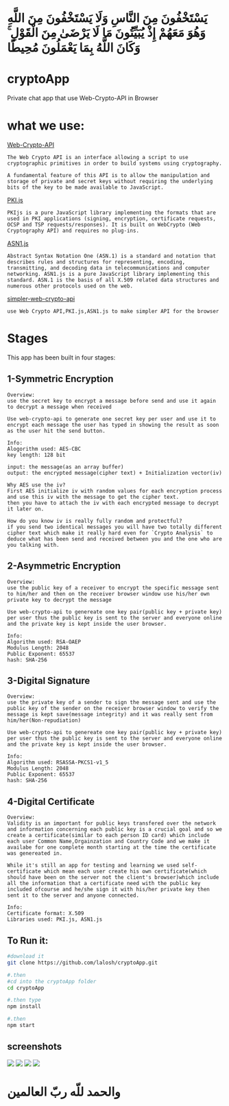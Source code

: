 # يَسْتَخْفُونَ مِنَ النَّاسِ وَلَا يَسْتَخْفُونَ مِنَ اللَّهِ وَهُوَ مَعَهُمْ إِذْ يُبَيِّتُونَ مَا لَا يَرْضَىٰ مِنَ الْقَوْلِ ۚ وَكَانَ اللَّهُ بِمَا يَعْمَلُونَ مُحِيطًا

# cryptoApp
Private chat app that use Web-Crypto-API in Browser


# what we use:

<a href="https://www.w3.org/TR/WebCryptoAPI/">Web-Crypto-API</a>

    The Web Crypto API is an interface allowing a script to use cryptographic primitives in order to build systems using cryptography.

    A fundamental feature of this API is to allow the manipulation and storage of private and secret keys without requiring the underlying bits of the key to be made available to JavaScript.


<a href="http://pkijs.org/">PKI.js</a>
    
    PKIjs is a pure JavaScript library implementing the formats that are used in PKI applications (signing, encryption, certificate requests, OCSP and TSP requests/responses). It is built on WebCrypto (Web Cryptography API) and requires no plug-ins.

<a href="http://asn1js.org/">ASN1.js</a>
  
    Abstract Syntax Notation One (ASN.1) is a standard and notation that describes rules and structures for representing, encoding, transmitting, and decoding data in telecommunications and computer networking. ASN1.js is a pure JavaScript library implementing this standard. ASN.1 is the basis of all X.509 related data structures and numerous other protocols used on the web.

<a href="https://github.com/lalosh/simpler-web-crypto-api">simpler-web-crypto-api</a>

    use Web Crypto API,PKI.js,ASN1.js to make simpler API for the browser


# Stages

This app has been built in four stages:

## 1-Symmetric Encryption

    Overview:    
    use the secret key to encrypt a message before send and use it again to decrypt a message when received
         
    Use web-crypto-api to generate one secret key per user and use it to encrypt each message the user has typed in showing the result as soon as the user hit the send button.
    
    Info:
    Alogorithm used: AES-CBC
    key length: 128 bit
    
    input: the message(as an array buffer)
    output: the encrypted message(cipher text) + Initialization vector(iv)

    Why AES use the iv?
    First AES initialize iv with random values for each encryption process and use this iv with the message to get the cipher text.
    then you have to attach the iv with each encrypted message to decrypt it later on.
   
    How do you know iv is really fully random and protectful?
    if you send two identical messages you will have two totally different cipher text which make it really hard even for `Crypto Analysis` to deduce what has been send and received between you and the one who are you talking with.


## 2-Asymmetric Encryption
    
    Overview:
    use the public key of a receiver to encrypt the specific message sent to him/her and then on the receiver browser window use his/her own private key to decrypt the message

    Use web-crypto-api to genereate one key pair(public key + private key) per user thus the public key is sent to the server and everyone online and the private key is kept inside the user browser.

    Info:
    Algorithm used: RSA-OAEP
    Modulus Length: 2048
    Public Exponent: 65537
    hash: SHA-256
    

## 3-Digital Signature

    Overview:
    use the private key of a sender to sign the message sent and use the public key of the sender on the receiver browser window to verify the message is kept save(message integrity) and it was really sent from him/her(Non-repudiation)

    Use web-crypto-api to genereate one key pair(public key + private key) per user thus the public key is sent to the server and everyone online and the private key is kept inside the user browser.
    
    Info:
    Algorithm used: RSASSA-PKCS1-v1_5
    Modulus Length: 2048
    Public Exponent: 65537
    hash: SHA-256
    
## 4-Digital Certificate

    Overview:
    Validity is an important for public keys transfered over the network and information concerning each public key is a crucial goal and so we create a certificate(similar to each person ID card) which include each user Common Name,Orgainzation and Country Code and we make it availabe for one complete month starting at the time the certificate was genereated in.

    While it's still an app for testing and learning we used self-certificate which mean each user create his own certificate(which should have been on the server not the client's browser)which include all the information that a certificate need with the public key included ofcourse and he/she sign it with his/her private key then sent it to the server and anyone connected.

    Info:
    Certificate format: X.509
    Libraries used: PKI.js, ASN1.js



## To Run it:

```sh
#download it
git clone https://github.com/lalosh/cryptoApp.git

#.then
#cd into the cryptoApp folder 
cd cryptoApp

#.then type
npm install

#.then
npm start
```

## screenshots

<img src="./screenshots/1.png">
<img src="./screenshots/2.png">
<img src="./screenshots/3.png">
<img src="./screenshots/4.png">

# والحمد للّه ربّ العالمين
